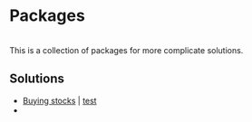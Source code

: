 # Packages


<br />
This is a collection of packages for more complicate solutions.

## Solutions

- [Buying stocks](stock) | [test](stock/stock_test.go)
-

